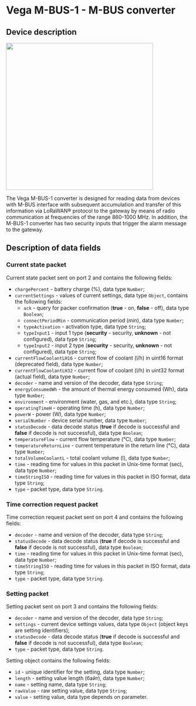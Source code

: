 # Vega M-BUS-1 - M-BUS converter


## Device description
<img src="https://iotvega.com/content/ru/si/mbus/ava.jpg" width="400" />

The Vega M-BUS-1 converter is designed for reading data from devices with M-BUS interface with subsequent accumulation and transfer of this information via LoRaWAN® protocol to the gateway by means of radio communication at frequencies of the range 860-1000 MHz.
In addition, the M-BUS-1 converter has two security inputs that trigger the alarm message to the gateway.


## Description of data fields

### Current state packet

Current state packet sent on port 2 and contains the following fields:
- `chargePercent` - battery charge (%), data type `Number`;
- `currentSettings` - values of current settings, data type `Object`, contains the following fields:
    - `ack` - query for packer confirmation (**true** - on, **false** - off), data type `Boolean`;
    - `connectPeriodMin` - communication period (min), data type `Number`;
    - `typeActivation` - activation type, data type `String`;
    - `typeInput1` - input 1 type (**security** - security, **unknown** - not configured), data type `String`;
    - `typeInput2` - input 2 type (**security** - security, **unknown** - not configured), data type `String`;
- `currentFlowCoolantLH16` - current flow of coolant (l/h) in uint16 format (deprecated field), data type `Number`;
- `currentFlowCoolantLH32` - current flow of coolant (l/h) in uint32 format (actual field), data type `Number`;
- `decoder` - name and version of the decoder, data type `String`;
- `energyConsumedWh` - the amount of thermal energy consumed (Wh), data type `Number`;
- `environment` - environment (water, gas, and etc.), data type `String`;
- `operatingTimeH` - operating time (h), data type `Number`;
- `powerW` - power (W), data type `Number`;
- `serialNumber` - device serial number, data type `Number`;
- `statusDecode` - data decode status (**true** if decode is successful and **false** if decode is not successful), data type `Boolean`;
- `temperatureFlow` - current flow temperature (°С), data type `Number`;
- `temperatureReturnLine` - current temperature in the return line (°С), data type `Number`;
- `totalVolumeCoolantL` - total coolant volume (l), data type `Number`;
- `time` - reading time for values in this packet in Unix-time format (sec), data type `Number`;
- `timeStringISO` - reading time for values in this packet in ISO format, data type `String`;
- `type` - packet type, data type `String`.


### Time correction request packet

Time correction request packet sent on port 4 and contains the following fields:
- `decoder` - name and version of the decoder, data type `String`;
- `statusDecode` - data decode status (**true** if decode is successful and **false** if decode is not successful), data type `Boolean`;
- `time` - reading time for values in this packet in Unix-time format (sec), data type `Number`;
- `timeStringISO` - reading time for values in this packet in ISO format, data type `String`;
- `type` - packet type, data type `String`.


### Setting packet

Setting packet sent on port 3 and contains the following fields:
- `decoder` - name and version of the decoder, data type `String`;
- `settings` - current device settings values, data type `Object` (object keys are setting identifiers);
- `statusDecode` - data decode status (**true** if decode is successful and **false** if decode is not successful), data type `Boolean`;
- `type` - packet type, data type `String`.

Setting object contains the following fields:
- `id` - unique identifier for the setting, data type `Number`;
- `length` - setting value length (байт), data type `Number`;
- `name` - setting name, data type `String`;
- `rawValue` - raw setting value, data type `String`;
- `value` - setting value, data type depends on parameter.
